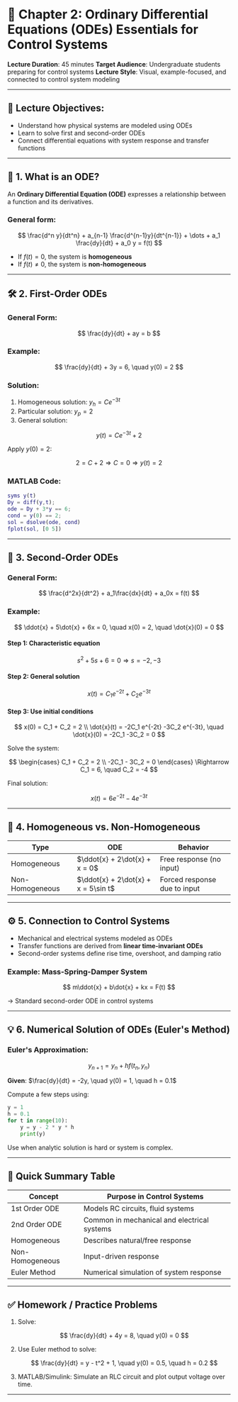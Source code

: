 # 📘 **Chapter 2: Ordinary Differential Equations (ODEs) Essentials for Control Systems**

**Lecture Duration**: 45 minutes
**Target Audience**: Undergraduate students preparing for control systems
**Lecture Style**: Visual, example-focused, and connected to control system modeling

---

## 🎯 Lecture Objectives:

* Understand how physical systems are modeled using ODEs
* Learn to solve first and second-order ODEs
* Connect differential equations with system response and transfer functions

---

## 🔧 1. What is an ODE?

An **Ordinary Differential Equation (ODE)** expresses a relationship between a function and its derivatives.

### General form:

$$
\frac{d^n y}{dt^n} + a_{n-1} \frac{d^{n-1}y}{dt^{n-1}} + \dots + a_1 \frac{dy}{dt} + a_0 y = f(t)
$$

* If $f(t) = 0$, the system is **homogeneous**
* If $f(t) \neq 0$, the system is **non-homogeneous**

---

## 🛠️ 2. First-Order ODEs

### General Form:

$$
\frac{dy}{dt} + ay = b
$$

### Example:

$$
\frac{dy}{dt} + 3y = 6, \quad y(0) = 2
$$

### Solution:

1. Homogeneous solution: $y_h = Ce^{-3t}$
2. Particular solution: $y_p = 2$
3. General solution:

$$
y(t) = Ce^{-3t} + 2
$$

Apply $y(0) = 2$:

$$
2 = C + 2 \Rightarrow C = 0 \Rightarrow y(t) = 2
$$

### MATLAB Code:

```matlab
syms y(t)
Dy = diff(y,t);
ode = Dy + 3*y == 6;
cond = y(0) == 2;
sol = dsolve(ode, cond)
fplot(sol, [0 5])
```

---

## 🧰 3. Second-Order ODEs

### General Form:

$$
\frac{d^2x}{dt^2} + a_1\frac{dx}{dt} + a_0x = f(t)
$$

### Example:

$$
\ddot{x} + 5\dot{x} + 6x = 0, \quad x(0) = 2, \quad \dot{x}(0) = 0
$$

#### Step 1: Characteristic equation

$$
s^2 + 5s + 6 = 0 \Rightarrow s = -2, -3
$$

#### Step 2: General solution

$$
x(t) = C_1 e^{-2t} + C_2 e^{-3t}
$$

#### Step 3: Use initial conditions

$$
x(0) = C_1 + C_2 = 2 \\
\dot{x}(t) = -2C_1 e^{-2t} -3C_2 e^{-3t}, \quad \dot{x}(0) = -2C_1 -3C_2 = 0
$$

Solve the system:

$$
\begin{cases}
C_1 + C_2 = 2 \\
-2C_1 - 3C_2 = 0
\end{cases}
\Rightarrow C_1 = 6, \quad C_2 = -4
$$

Final solution:

$$
x(t) = 6e^{-2t} - 4e^{-3t}
$$

---

## 🔁 4. Homogeneous vs. Non-Homogeneous

| Type            | ODE                                 | Behavior                     |
| --------------- | ----------------------------------- | ---------------------------- |
| Homogeneous     | $\ddot{x} + 2\dot{x} + x = 0$       | Free response (no input)     |
| Non-Homogeneous | $\ddot{x} + 2\dot{x} + x = 5\sin t$ | Forced response due to input |

---

## ⚙️ 5. Connection to Control Systems

* Mechanical and electrical systems modeled as ODEs
* Transfer functions are derived from **linear time-invariant ODEs**
* Second-order systems define rise time, overshoot, and damping ratio

### Example: Mass-Spring-Damper System

$$
m\ddot{x} + b\dot{x} + kx = F(t)
$$

→ Standard second-order ODE in control systems

---

## 💡 6. Numerical Solution of ODEs (Euler's Method)

### Euler's Approximation:

$$
y_{n+1} = y_n + h f(t_n, y_n)
$$

**Given**: $\frac{dy}{dt} = -2y, \quad y(0) = 1, \quad h = 0.1$

Compute a few steps using:

```python
y = 1
h = 0.1
for t in range(10):
    y = y - 2 * y * h
    print(y)
```

Use when analytic solution is hard or system is complex.

---

## 🧠 Quick Summary Table

| Concept         | Purpose in Control Systems                  |
| --------------- | ------------------------------------------- |
| 1st Order ODE   | Models RC circuits, fluid systems           |
| 2nd Order ODE   | Common in mechanical and electrical systems |
| Homogeneous     | Describes natural/free response             |
| Non-Homogeneous | Input-driven response                       |
| Euler Method    | Numerical simulation of system response     |

---

## ✅ Homework / Practice Problems

1. Solve:

   $$
   \frac{dy}{dt} + 4y = 8, \quad y(0) = 0
   $$
2. Use Euler method to solve:

   $$
   \frac{dy}{dt} = y - t^2 + 1, \quad y(0) = 0.5, \quad h = 0.2
   $$
3. MATLAB/Simulink: Simulate an RLC circuit and plot output voltage over time.

---
